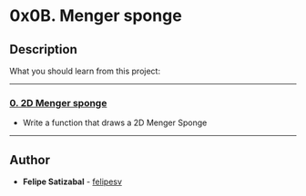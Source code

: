# 0x0B. Menger sponge

## Description
What you should learn from this project:

---

### [0. 2D Menger sponge](./0-menger.c)
* Write a function that draws a 2D Menger Sponge

---

## Author
* **Felipe Satizabal** - [felipesv](https://github.com/felipesv)